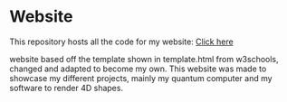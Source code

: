 # Website
This repository hosts all the code for my website:
[Click here](https://www.adampolner.com "Found here")

website based off the template shown in template.html from w3schools, changed and adapted to become my own.
This website was made to showcase my different projects, mainly my quantum computer and my software to render 4D shapes.
